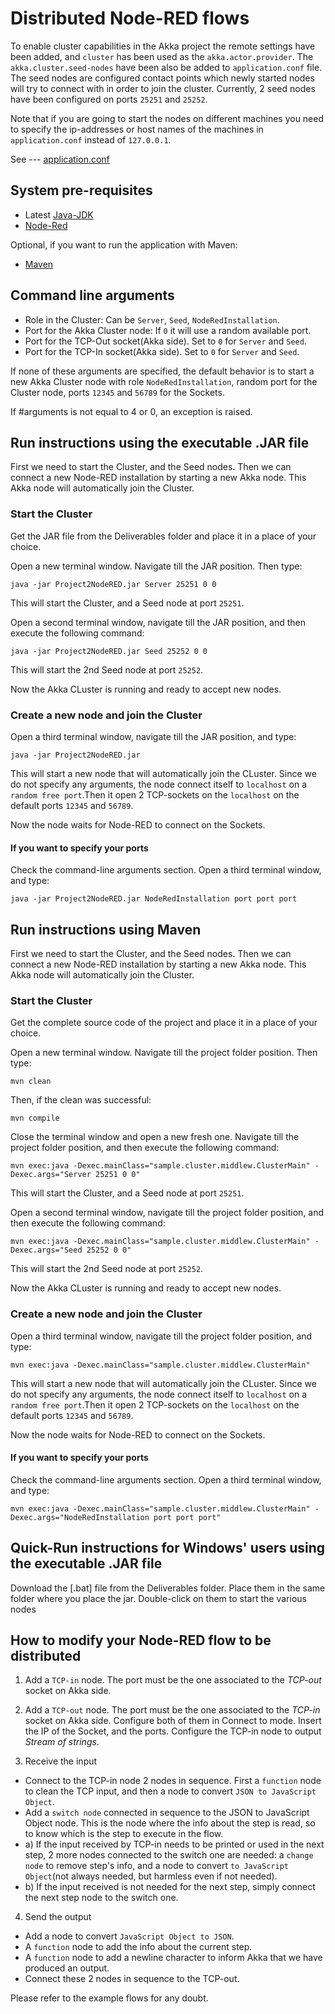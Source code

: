 # Distributed Node-RED flows

To enable cluster capabilities in the Akka project the remote settings have been added, and `cluster` has been used as the `akka.actor.provider`. The `akka.cluster.seed-nodes` have been also be added to `application.conf` file.
The seed nodes are configured contact points which newly started nodes will try to connect with in order to join the cluster. Currently, 2 seed nodes have been configured on ports `25251` and `25252`.

Note that if you are going to start the nodes on different machines you need to specify the ip-addresses or host names of the machines in `application.conf` instead of `127.0.0.1`.

See --- [application.conf](src/main/resources/application.conf)

## System pre-requisites
- Latest [Java-JDK](https://www.oracle.com/it/java/technologies/javase-downloads.html)
- [Node-Red](https://nodered.org/)

Optional, if you want to run the application with Maven:

- [Maven](http://maven.apache.org/download.cgi) 

## Command line arguments
- Role in the Cluster: Can be `Server`, `Seed`, `NodeRedInstallation`.
- Port for the Akka Cluster node: If `0` it will use a random available port.
- Port for the TCP-Out socket(Akka side). Set to `0` for `Server` and `Seed`. 
- Port for the TCP-In socket(Akka side). Set to `0` for `Server` and `Seed`.

If none of these arguments are specified, the default behavior is to start a new Akka Cluster node with role `NodeRedInstallation`, random port for the Cluster node, ports `12345` and `56789` for the Sockets.

If #arguments is not equal to 4 or 0, an exception is raised.

## Run instructions using the executable .JAR file

First we need to start the Cluster, and the Seed nodes. Then we can connect a new Node-RED installation by starting a new Akka node. This Akka node will automatically join the Cluster.

### Start the Cluster

Get the JAR file from the Deliverables folder and place it in a place of your choice.

Open a new terminal window. Navigate till the JAR position. Then type:

    java -jar Project2NodeRED.jar Server 25251 0 0

This will start the Cluster, and a Seed node at port `25251`.

Open a second terminal window, navigate till the JAR position, and then execute the following command:

    java -jar Project2NodeRED.jar Seed 25252 0 0

This will start the 2nd Seed node at port `25252`.

Now the Akka CLuster is running and ready to accept new nodes.

### Create a new node and join the Cluster

Open a third terminal window, navigate till the JAR position, and type:

    java -jar Project2NodeRED.jar

This will start a new node that will automatically join the CLuster. Since we do not specify any arguments, the node connect itself to `localhost` on a `random free port`.Then it open 2 TCP-sockets on the `localhost` on the default ports `12345` and `56789`.

Now the node waits for Node-RED to connect on the Sockets.

#### If you want to specify your ports

Check the command-line arguments section. Open a third terminal window, and type:

    java -jar Project2NodeRED.jar NodeRedInstallation port port port

## Run instructions using Maven

First we need to start the Cluster, and the Seed nodes. Then we can connect a new Node-RED installation by starting a new Akka node. This Akka node will automatically join the Cluster.

### Start the Cluster

Get the complete source code of the project and place it in a place of your choice.

Open a new terminal window. Navigate till the project folder position. Then type:

    mvn clean

Then, if the clean was successful:

    mvn compile

Close the terminal window and open a new fresh one. Navigate till the project folder position, and then execute the following command:

    mvn exec:java -Dexec.mainClass="sample.cluster.middlew.ClusterMain" -Dexec.args="Server 25251 0 0"

This will start the Cluster, and a Seed node at port `25251`.

Open a second terminal window, navigate till the project folder position, and then execute the following command:

    mvn exec:java -Dexec.mainClass="sample.cluster.middlew.ClusterMain" -Dexec.args="Seed 25252 0 0"

This will start the 2nd Seed node at port `25252`.

Now the Akka CLuster is running and ready to accept new nodes.

### Create a new node and join the Cluster

Open a third terminal window, navigate till the project folder position, and type:

    mvn exec:java -Dexec.mainClass="sample.cluster.middlew.ClusterMain"

This will start a new node that will automatically join the CLuster. Since we do not specify any arguments, the node connect itself to `localhost` on a `random free port`.Then it open 2 TCP-sockets on the `localhost` on the default ports `12345` and `56789`.

Now the node waits for Node-RED to connect on the Sockets.

#### If you want to specify your ports

Check the command-line arguments section. Open a third terminal window, and type:

    mvn exec:java -Dexec.mainClass="sample.cluster.middlew.ClusterMain" -Dexec.args="NodeRedInstallation port port port"

## Quick-Run instructions for Windows' users using the executable .JAR file

Download the [.bat] file from the Deliverables folder. Place them in the same folder where you place the jar. Double-click on them to start the various nodes

## How to modify your Node-RED flow to be distributed

1) Add a `TCP-in` node. The port must be the one associated to the *TCP-out* socket on Akka side.
2) Add a `TCP-out` node. The port must be the one associated to the *TCP-in* socket on Akka side.
Configure both of them in Connect to mode. Insert the IP of the Socket, and the ports. Configure the TCP-in node to output *Stream of strings*.

3) Receive the input   
- Connect to the TCP-in node 2 nodes in sequence. First a `function` node to clean the TCP input, and then a node to convert `JSON to JavaScript Object`.
- Add a `switch node` connected in sequence to the JSON to JavaScript Object node. This is the node where the info about the step is read, so to know which is the step to execute in the flow.
- a) If the input received by TCP-in needs to be printed or used in the next step, 2 more nodes connected to the switch one are needed: a `change node` to remove step's info, and a node to convert `to JavaScript Object`(not always needed, but harmless even if not needed). 
- b) If the input received is not needed for the next step, simply connect the next step node to the switch one.

4) Send the output
- Add a node to convert `JavaScript Object to JSON`.
- A `function` node to add the info about the current step.
- A `function` node to add a newline character to inform Akka that we have produced an output.
- Connect these 2 nodes in sequence to the TCP-out.

Please refer to the example flows for any doubt.
   
